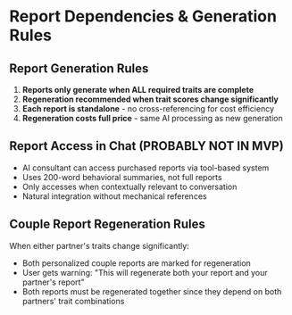 # Report Dependencies & Generation Rules

## Report Generation Rules

1. **Reports only generate when ALL required traits are complete**
2. **Regeneration recommended when trait scores change significantly**
3. **Each report is standalone** - no cross-referencing for cost efficiency
4. **Regeneration costs full price** - same AI processing as new generation

## Report Access in Chat (PROBABLY NOT IN MVP)

- AI consultant can access purchased reports via tool-based system
- Uses 200-word behavioral summaries, not full reports
- Only accesses when contextually relevant to conversation
- Natural integration without mechanical references

## Couple Report Regeneration Rules

When either partner's traits change significantly:

- Both personalized couple reports are marked for regeneration
- User gets warning: "This will regenerate both your report and your partner's report"
- Both reports must be regenerated together since they depend on both partners' trait combinations
